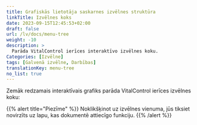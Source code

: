 ```yaml
---
title: Grafiskās lietotāja saskarnes izvēlnes struktūra
linkTitle: Izvēlnes koks
date: 2023-09-15T12:45:53+02:00
draft: false
url: /lv/docs/menu-tree
weight: -10
description: >
  Parāda VitalControl ierīces interaktīvo izvēlnes koku.
Categories: [Izvēlne]
tags: [Galvenā izvēlne, Darbības]
translationKey: menu-tree
no_list: true
---
```


Zemāk redzamais interaktīvais grafiks parāda VitalControl ierīces izvēlnes koku:

{{% alert title="Piezīme" %}}
Noklikšķinot uz izvēlnes vienuma, jūs tiksiet novirzīts uz lapu, kas dokumentē attiecīgo funkciju.
{{% /alert %}}

<object data="menu-tree.svg" type="image/svg+xml" width="1100" >
</object>
